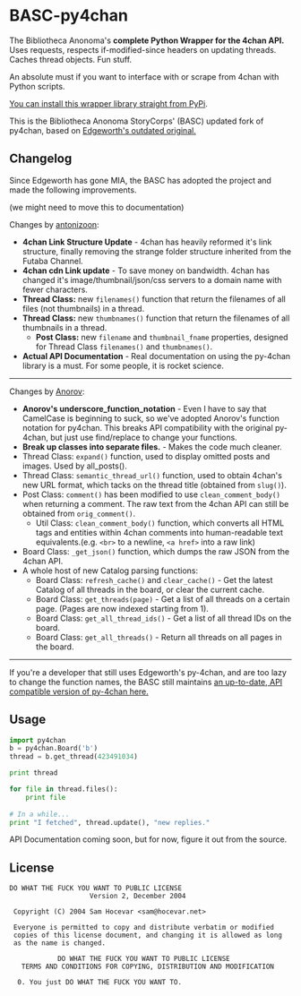 BASC-py4chan
============

The Bibliotheca Anonoma's **complete Python Wrapper for the 4chan API.** Uses requests, respects if-modified-since headers on updating threads. Caches thread objects. Fun stuff. 

An absolute must if you want to interface with or scrape from 4chan with Python scripts.

[You can install this wrapper library straight from PyPi](https://pypi.python.org/pypi/BASC-py4chan).

This is the Bibliotheca Anonoma StoryCorps' (BASC) updated fork of py4chan, based on [Edgeworth's outdated original.](https://github.com/e000/py-4chan) 

## Changelog

Since Edgeworth has gone MIA, the BASC has adopted the project and made the following improvements.

(we might need to move this to documentation)

Changes by [antonizoon](https://github.com/antonizoon):

* **4chan Link Structure Update** - 4chan has heavily reformed it's link structure, finally removing the strange folder structure inherited from the Futaba Channel.
* **4chan cdn Link update** - To save money on bandwidth. 4chan has changed it's image/thumbnail/json/css servers to a domain name with fewer characters.
* **Thread Class:** new `filenames()` function that return the filenames of all files (not thumbnails) in a thread.
* **Thread Class:** new `thumbnames()` function that return the filenames of all thumbnails in a thread.
    * **Post Class:** new `filename` and `thumbnail_fname` properties, designed for Thread Class `filenames()` and `thumbnames()`.
* **Actual API Documentation** - Real documentation on using the py-4chan library is a must. For some people, it is rocket science.

---

Changes by [Anorov](https://github.com/Anorov/py-4chan):

* **Anorov's underscore_function_notation** - Even I have to say that CamelCase is beginning to suck, so we've adopted Anorov's function notation for py4chan. This breaks API compatibility with the original py-4chan, but just use find/replace to change your functions.
* **Break up classes into separate files.** - Makes the code much cleaner.
* Thread Class: `expand()` function, used to display omitted posts and images. Used by all_posts().
* Thread Class: `semantic_thread_url()` function, used to obtain 4chan's new URL format, which tacks on the thread title (obtained from `slug()`).
* Post Class: `comment()` has been modified to use `clean_comment_body()` when returning a comment. The raw text from the 4chan API can still be obtained from `orig_comment()`.
    * Util Class: `clean_comment_body()` function, which converts all HTML tags and entities within 4chan comments into human-readable text equivalents.(e.g. `<br>` to a newline, `<a href>` into a raw link)
* Board Class: `_get_json()` function, which dumps the raw JSON from the 4chan API.
* A whole host of new Catalog parsing functions:
    * Board Class: `refresh_cache()` and `clear_cache()` - Get the latest Catalog of all threads in the board, or clear the current cache.
    * Board Class: `get_threads(page)` - Get a list of all threads on a certain page. (Pages are now indexed starting from 1).
    * Board Class: `get_all_thread_ids()` - Get a list of all thread IDs on the board.
    * Board Class: `get_all_threads()` - Return all threads on all pages in the board.

---

If you're a developer that still uses Edgeworth's py-4chan, and are too lazy to change the function names, the BASC still maintains [an up-to-date, API compatible version of py-4chan here.](https://github.com/bibanon/py-4chan)

## Usage

``` python
import py4chan
b = py4chan.Board('b')
thread = b.get_thread(423491034)

print thread

for file in thread.files():
    print file
    
# In a while...
print "I fetched", thread.update(), "new replies."
```

API Documentation coming soon, but for now, figure it out from the source.

## License

``` text
DO WHAT THE FUCK YOU WANT TO PUBLIC LICENSE
                    Version 2, December 2004

 Copyright (C) 2004 Sam Hocevar <sam@hocevar.net>

 Everyone is permitted to copy and distribute verbatim or modified
 copies of this license document, and changing it is allowed as long
 as the name is changed.

            DO WHAT THE FUCK YOU WANT TO PUBLIC LICENSE
   TERMS AND CONDITIONS FOR COPYING, DISTRIBUTION AND MODIFICATION

  0. You just DO WHAT THE FUCK YOU WANT TO.

```